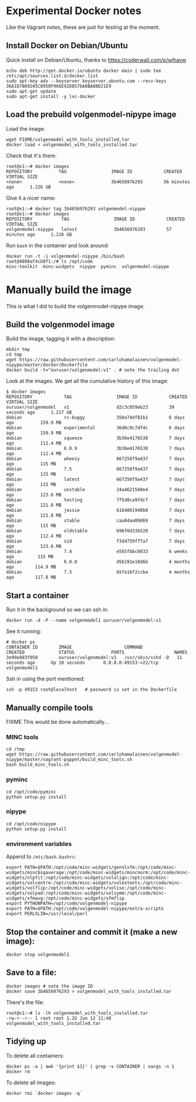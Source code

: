 # Experimental Docker notes

Like the Vagrant notes, these are just for testing at the moment.

## Install Docker on Debian/Ubuntu

Quick install on Debian/Ubuntu, thanks to
https://coderwall.com/p/wlhavw

    echo deb http://get.docker.io/ubuntu docker main | sudo tee /etc/apt/sources.list.d/docker.list
    sudo apt-key adv --keyserver keyserver.ubuntu.com --recv-keys 36A1D7869245C8950F966E92D8576A8BA88D21E9
    sudo apt-get update
    sudo apt-get install -y lxc-docker

## Load the prebuild volgenmodel-nipype image

Load the image:

    wget FIXME/volgenmodel_with_tools_installed.tar
    docker load < volgenmodel_with_tools_installed.tar

Check that it's there:

    root@x1:~# docker images
    REPOSITORY          TAG                 IMAGE ID            CREATED             VIRTUAL SIZE
    <none>              <none>              3b4656976293        56 minutes ago      1.226 GB

Give it a nicer name:

    root@x1:~# docker tag 3b4656976293 volgenmodel-nipype
    root@x1:~# docker images
    REPOSITORY           TAG                 IMAGE ID            CREATED             VIRTUAL SIZE
    volgenmodel-nipype   latest              3b4656976293        57 minutes ago      1.226 GB

Run ```bash``` in the container and look around:

    docker run -t -i volgenmodel-nipype /bin/bash
    root@4880af4cb8f1:/# ls /opt/code
    minc-toolkit  minc-widgets  nipype  pyminc  volgenmodel-nipype



# Manually build the image

This is what I did to build the volgenmodel-nipype image.

## Build the volgenmodel image

Build the image, tagging it with a description:

    mkdir tmp
    cd tmp
    wget https://raw.githubusercontent.com/carlohamalainen/volgenmodel-nipype/master/docker/Dockerfile
    docker build -t="ouruser/volgenmodel:v1" . # note the trailing dot

Look at the images. We get all the cumulative history of this image:

    $ docker images
    REPOSITORY            TAG                 IMAGE ID            CREATED             VIRTUAL SIZE
    ouruser/volgenmodel   v1                  d2c3c059eb23        39 seconds ago      1.217 GB
    debian                rc-buggy            350a74df81b1        6 days ago          159.9 MB
    debian                experimental        36d6c9c7df4c        6 days ago          159.9 MB
    debian                squeeze             3b36e4176538        7 days ago          112.4 MB
    debian                6.0.9               3b36e4176538        7 days ago          112.4 MB
    debian                wheezy              667250f9a437        7 days ago          115 MB
    debian                7.5                 667250f9a437        7 days ago          115 MB
    debian                latest              667250f9a437        7 days ago          115 MB
    debian                unstable            24a4621560e4        7 days ago          123.6 MB
    debian                testing             7f5d8ca9fdcf        7 days ago          121.8 MB
    debian                jessie              b164861940b8        7 days ago          121.8 MB
    debian                stable              caa04aa09d69        7 days ago          115 MB
    debian                oldstable           b96f0d33b520        7 days ago          112.4 MB
    debian                sid                 f3d4759f77a7        7 days ago          123.6 MB
    debian                7.4                 e565fbbc6033        6 weeks ago         115 MB
    debian                6.0.8               d56191e18d6b        4 months ago        114.9 MB
    debian                7.3                 b5fe16f2ccba        4 months ago        117.8 MB

## Start a container

Run it in the background so we can ssh in:

    docker run -d -P --name volgenmodel1 ouruser/volgenmodel:v1

See it running:

    # docker ps
    CONTAINER ID        IMAGE                    COMMAND             CREATED             STATUS              PORTS                   NAMES
    3e99e883f050        ouruser/volgenmodel:v1   /usr/sbin/sshd -D   11 seconds ago      Up 10 seconds       0.0.0.0:49153->22/tcp   volgenmodel1

Ssh in using the port mentioned:

    ssh -p 49153 root@localhost   # password is set in the Dockerfile

## Manually compile tools

FIXME This would be done automatically...

### MINC tools

    cd /tmp
    wget https://raw.githubusercontent.com/carlohamalainen/volgenmodel-nipype/master/vagrant-puppet/build_minc_tools.sh
    bash build_minc_tools.sh

### pyminc

    cd /opt/code/pyminc
    python setup.py install

### nipype

    cd /opt/code/nipype
    python setup.py install

### environment variables

Append to ```/etc/bash.bashrc```:

    export PATH=$PATH:/opt/code/minc-widgets/gennlxfm:/opt/code/minc-widgets/mincbigaverage:/opt/code/minc-widgets/mincnorm:/opt/code/minc-widgets/nlpfit:/opt/code/minc-widgets/volalign:/opt/code/minc-widgets/volcentre:/opt/code/minc-widgets/volextents:/opt/code/minc-widgets/volflip:/opt/code/minc-widgets/voliso:/opt/code/minc-widgets/volpad:/opt/code/minc-widgets/volsymm:/opt/code/minc-widgets/xfmavg:/opt/code/minc-widgets/xfmflip
    export PYTHONPATH=/opt/code/volgenmodel-nipype
    export PATH=$PATH:/opt/code/volgenmodel-nipype/extra-scripts
    export PERL5LIB=/usr/local/perl

## Stop the container and commit it (make a new image):

    docker stop volgenmodel1

## Save to a file:

    docker images # note the image ID
    docker save 3b4656976293 > volgenmodel_with_tools_installed.tar

There's the file:

    root@x1:~# ls -lh volgenmodel_with_tools_installed.tar
    -rw-r--r-- 1 root root 1.2G Jun 12 11:48 volgenmodel_with_tools_installed.tar

## Tidying up

To delete all containers:

    docker ps -a | awk '{print $1}' | grep -v CONTAINER | xargs -n 1 docker rm

To delete all images:

    docker rmi `docker images -q`
